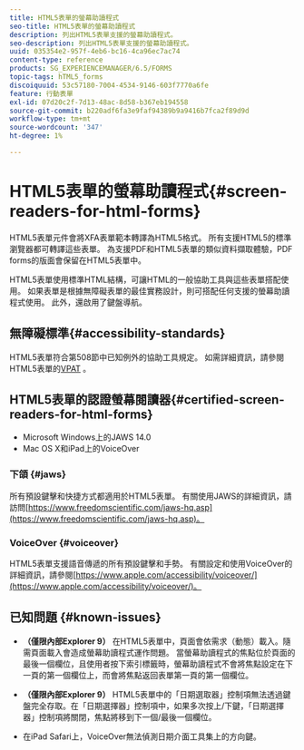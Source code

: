 ```yaml
---
title: HTML5表單的螢幕助讀程式
seo-title: HTML5表單的螢幕助讀程式
description: 列出HTML5表單支援的螢幕助讀程式。
seo-description: 列出HTML5表單支援的螢幕助讀程式。
uuid: 035354e2-957f-4eb6-bc16-4ca96ec7ac74
content-type: reference
products: SG_EXPERIENCEMANAGER/6.5/FORMS
topic-tags: hTML5_forms
discoiquuid: 53c57180-7004-4534-9146-603f7770a6fe
feature: 行動表單
exl-id: 07d20c2f-7d13-48ac-8d58-b367eb194558
source-git-commit: b220adf6fa3e9faf94389b9a9416b7fca2f89d9d
workflow-type: tm+mt
source-wordcount: '347'
ht-degree: 1%

---
```


# HTML5表單的螢幕助讀程式{#screen-readers-for-html-forms}

HTML5表單元件會將XFA表單範本轉譯為HTML5格式。 所有支援HTML5的標準瀏覽器都可轉譯這些表單。 為支援PDF和HTML5表單的類似資料擷取體驗，PDF forms的版面會保留在HTML5表單中。

HTML5表單使用標準HTML結構，可讓HTML的一般協助工具與這些表單搭配使用。 如果表單是根據無障礙表單的最佳實務設計，則可搭配任何支援的螢幕助讀程式使用。 此外，還啟用了鍵盤導航。

## 無障礙標準{#accessibility-standards}

HTML5表單符合第508節中已知例外的協助工具規定。 如需詳細資訊，請參閱HTML5表單的[VPAT](https://www.adobe.com/mena_en/accessibility/compliance/livecycle-mobile-forms-es4-section-508-vpat.html) 。

## HTML5表單的認證螢幕閱讀器{#certified-screen-readers-for-html-forms}

* Microsoft Windows上的JAWS 14.0
* Mac OS X和iPad上的VoiceOver

### 下頜 {#jaws}

所有預設鍵擊和快捷方式都適用於HTML5表單。 有關使用JAWS的詳細資訊，請訪問[https://www.freedomscientific.com/jaws-hq.asp](https://www.freedomscientific.com/jaws-hq.asp)。

### VoiceOver {#voiceover}

HTML5表單支援語音傳遞的所有預設鍵擊和手勢。 有關設定和使用VoiceOver的詳細資訊，請參閱[https://www.apple.com/accessibility/voiceover/](https://www.apple.com/accessibility/voiceover/)。

## 已知問題 {#known-issues}

* **（僅限內部Explorer 9）** 在HTML5表單中，頁面會依需求（動態）載入。隨需頁面載入會造成螢幕助讀程式運作問題。 當螢幕助讀程式的焦點位於頁面的最後一個欄位，且使用者按下索引標籤時，螢幕助讀程式不會將焦點設定在下一頁的第一個欄位上，而會將焦點返回表單第一頁的第一個欄位。
* **（僅限內部Explorer 9）** HTML5表單中的「日期選取器」控制項無法透過鍵盤完全存取。在「日期選擇器」控制項中，如果多次按上/下鍵，「日期選擇器」控制項將關閉，焦點將移到下一個/最後一個欄位。

* 在iPad Safari上，VoiceOver無法偵測日期介面工具集上的方向鍵。
